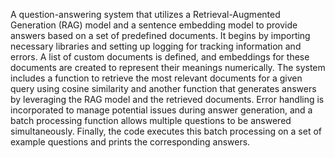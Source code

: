 A question-answering system that utilizes a Retrieval-Augmented Generation (RAG) model and a sentence embedding model to provide answers based on a set of predefined documents. It begins by importing necessary libraries and setting up logging for tracking information and errors. A list of custom documents is defined, and embeddings for these documents are created to represent their meanings numerically. The system includes a function to retrieve the most relevant documents for a given query using cosine similarity and another function that generates answers by leveraging the RAG model and the retrieved documents. Error handling is incorporated to manage potential issues during answer generation, and a batch processing function allows multiple questions to be answered simultaneously. Finally, the code executes this batch processing on a set of example questions and prints the corresponding answers.
